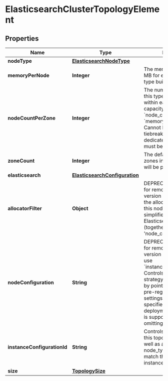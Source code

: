 # ElasticsearchClusterTopologyElement

## Properties
Name | Type | Description | Notes
------------ | ------------- | ------------- | -------------
**nodeType** | [**ElasticsearchNodeType**](ElasticsearchNodeType.md) |  |  [optional]
**memoryPerNode** | **Integer** | The memory capacity in MB for each node of this type built in each zone. |  [optional]
**nodeCountPerZone** | **Integer** | The number of nodes of this type that are allocated within each zone. (i.e. total capacity per zone &#x3D; &#x60;node_count_per_zone&#x60; * &#x60;memory_per_node&#x60; in MB). Cannot be set for tiebreaker topologies. For dedicated master nodes, must be 1 if an entry exists. |  [optional]
**zoneCount** | **Integer** | The default number of zones in which data nodes will be placed |  [optional]
**elasticsearch** | [**ElasticsearchConfiguration**](ElasticsearchConfiguration.md) |  |  [optional]
**allocatorFilter** | **Object** | DEPRECATED: Scheduled for removal in a future version of the API.  Controls the allocation strategy of this node type using a simplified version of the Elasticsearch filter DSL (together with &#x27;node_configuration&#x27;) |  [optional]
**nodeConfiguration** | **String** | DEPRECATED: Scheduled for removal in a future version of the API. Please use &#x60;instance_configuration_id&#x60;.  Controls the allocation strategy of this node type by pointing to the names of pre-registered allocator settings. Unless otherwise specified for this deployment, only &#x27;default&#x27; is supported (equivalent to omitting). |  [optional]
**instanceConfigurationId** | **String** | Controls the allocation of this topology element as well as allowed sizes and node_types. It needs to match the id of an existing instance configuration. |  [optional]
**size** | [**TopologySize**](TopologySize.md) |  |  [optional]

